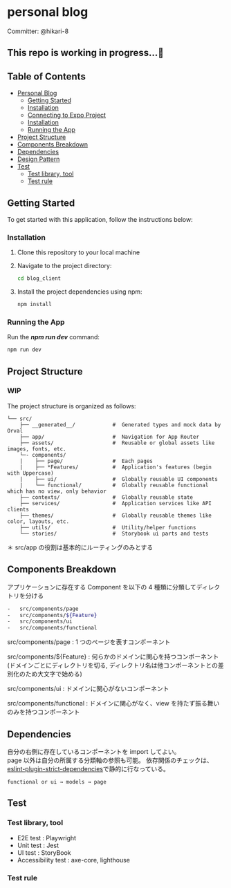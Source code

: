 # personal blog

Committer: @hikari-8

## This repo is working in progress...🏃

## Table of Contents

-   [Personal Blog](#personal-blog)
    -   [Getting Started](#getting-started)
    -   [Installation](#installation)
    -   [Connecting to Expo Project](#connecting-to-expo-project)
    -   [Installation](#installation)
    -   [Running the App](#running-the-app)
-   [Project Structure](#project-structure)
-   [Components Breakdown](#components-breakdown)
-   [Dependencies](#dependencies)
-   [Design Pattern](#design-pattern)
-   [Test](#test)
    -   [Test library, tool](#test-library-tool)
    -   [Test rule](#test-rule)

## Getting Started

To get started with this application, follow the instructions below:

### Installation

1. Clone this repository to your local machine

2. Navigate to the project directory:

    ```bash
    cd blog_client
    ```

3. Install the project dependencies using npm:

    ```bash
    npm install
    ```

### Running the App

Run the **_npm run dev_** command:

```bash
npm run dev
```

## Project Structure

### WIP

The project structure is organized as follows:

```text
└── src/
    ├── __generated__/            #  Generated types and mock data by Orval
    ├── app/                      #  Navigation for App Router
    ├── assets/                   #  Reusable or global assets like images, fonts, etc.
    └─- components/
    |    ├── page/                #  Each pages
    |    ├── *Features/           #  Application's features (begin with Uppercase)
    |    ├── ui/                  #  Globally reusable UI components
    |    └── functional/          #  Globally reusable functional which has no view, only behavior
    ├── contexts/                 #  Globally reusable state
    ├── services/                 #  Application services like API clients
    ├── themes/                   #  Globally reusable themes like color, layouts, etc.
    ├── utils/                    #  Utility/helper functions
    └── stories/                  #  Storybook ui parts and tests
```

＊ src/app の役割は基本的にルーティングのみとする

## Components Breakdown

アプリケーションに存在する Component を以下の 4 種類に分類してディレクトリを分ける

```bash
-   src/components/page
-   src/components/${Feature}
-   src/components/ui
-   src/components/functional
```

src/components/page : 1 つのページを表すコンポーネント

src/components/${Feature} : 何らかのドメインに関心を持つコンポーネント (ドメインごとにディレクトリを切る, ディレクトリ名は他コンポーネントとの差別化のため大文字で始める)

src/components/ui : ドメインに関心がないコンポーネント

src/components/functional : ドメインに関心がなく、view を持たず振る舞いのみを持つコンポーネント

## Dependencies

自分の右側に存在しているコンポーネントを import してよい。  
page 以外は自分の所属する分類軸の参照も可能。
依存関係のチェックは、[eslint-plugin-strict-dependencies](`https://www.npmjs.com/package/eslint-plugin-strict-dependencies`)で静的に行なっている。

```text
functional or ui → models → page
```

## Test

### Test library, tool

-   E2E test : Playwright
-   Unit test : Jest
-   UI test : StoryBook
-   Accessibility test : axe-core, lighthouse

### Test rule
